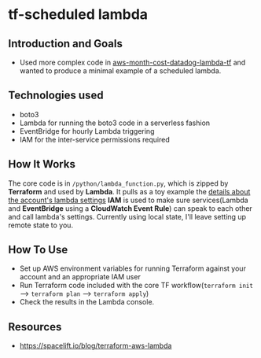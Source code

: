# tf-scheduled lambda

## Introduction and Goals

- Used more complex code in [aws-month-cost-datadog-lambda-tf](https://github.com/EmilyBurak/aws-month-cost-datadog-lambda-tf) and wanted to produce a minimal example of a scheduled lambda.

## Technologies used

- boto3
- Lambda for running the boto3 code in a serverless fashion
- EventBridge for hourly Lambda triggering
- IAM for the inter-service permissions required

## How It Works

The core code is in `/python/lambda_function.py`, which is zipped by **Terraform** and used by **Lambda**. It pulls as a toy example the [details about the account's lambda settings](https://boto3.amazonaws.com/v1/documentation/api/latest/reference/services/lambda/client/get_account_settings.html)
**IAM** is used to make sure services(Lambda and **EventBridge** using a **CloudWatch Event Rule**) can speak to each other and call lambda's settings.
Currently using local state, I'll leave setting up remote state to you.

## How To Use

- Set up AWS environment variables for running Terraform against your account and an appropriate IAM user
- Run Terraform code included with the core TF workflow(`terraform init` --> `terraform plan` --> `terraform apply`)
- Check the results in the Lambda console.

## Resources

- https://spacelift.io/blog/terraform-aws-lambda
